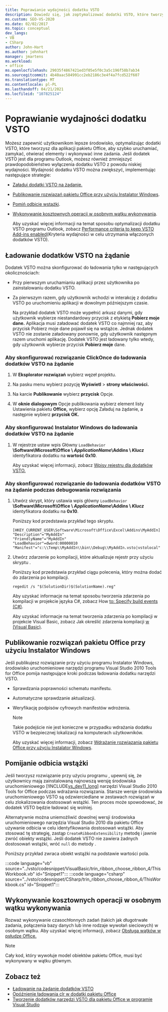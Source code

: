 ```yaml
---
title: Poprawianie wydajności dodatku VSTO
description: Dowiedz się, jak zoptymalizować dodatki VSTO, które tworzysz dla aplikacji pakietu Office, aby szybko uruchamiały się, zamykały, otwierały elementy i wykonywać inne zadania.
ms.custom: SEO-VS-2020
ms.date: 02/02/2017
ms.topic: conceptual
dev_langs:
- VB
- CSharp
author: John-Hart
ms.author: johnhart
manager: jmartens
ms.workload:
- office
ms.openlocfilehash: 29035f4867421ed3f05e5f0c3a5c196f58b7ab34
ms.sourcegitcommit: 4b40aac584991cc2eb2186c3e4f4a7fcd522f607
ms.translationtype: MT
ms.contentlocale: pl-PL
ms.lasthandoff: 04/21/2021
ms.locfileid: "107825124"
---
```

# <a name="improve-the-performance-of-a-vsto-add-in"></a>Poprawianie wydajności dodatku VSTO
  Możesz zapewnić użytkownikom lepsze środowisko, optymalizując dodatki VSTO, które tworzysz dla aplikacji pakietu Office, aby szybko uruchamiać, zamykać, otwierać elementy i wykonywać inne zadania. Jeśli dodatek VSTO jest dla programu Outlook, możesz również zmniejszyć prawdopodobieństwo wyłączenia dodatku VSTO z powodu niskiej wydajności. Wydajność dodatku VSTO można zwiększyć, implementując następujące strategie:

- [Załaduj dodatki VSTO na żądanie.](#Load)

- [Publikowanie rozwiązań pakietu Office przy użyciu Instalator Windows](#Publish).

- [Pomiń odbicie wstążki](#Bypass).

- [Wykonywanie kosztownych operacji w osobnym wątku wykonywania](#Perform).

  Aby uzyskać więcej informacji na temat sposobu optymalizacji dodatku VSTO programu Outlook, zobacz [Performance criteria to keep VSTO Add-ins enabled](/previous-versions/office/jj228679(v=office.15)#performance-criteria-for-keeping-add-ins-enabled)(Kryteria wydajności w celu utrzymania włączonych dodatków VSTO).

## <a name="load-vsto-add-ins-on-demand"></a><a name="Load"></a> Ładowanie dodatków VSTO na żądanie
 Dodatek VSTO można skonfigurować do ładowania tylko w następujących okolicznościach:

- Przy pierwszym uruchamianiu aplikacji przez użytkownika po zainstalowaniu dodatku VSTO.

- Za pierwszym razem, gdy użytkownik wchodzi w interakcję z dodatku VSTO po uruchomieniu aplikacji w dowolnym późniejszym czasie.

  Na przykład dodatek VSTO może wypełnić arkusz danymi, gdy użytkownik wybierze niestandardowy przycisk z etykietą **Pobierz moje dane.** Aplikacja musi załadować dodatek VSTO co najmniej raz, aby przycisk Pobierz moje dane pojawił się na wstążce.  Jednak dodatek VSTO nie zostanie załadowany ponownie, gdy użytkownik następnym razem uruchomi aplikację. Dodatek VSTO jest ładowany tylko wtedy, gdy użytkownik wybierze przycisk **Pobierz moje** dane.

### <a name="to-configure-a-clickonce-solution-to-load-vsto-add-ins-on-demand"></a>Aby skonfigurować rozwiązanie ClickOnce do ładowania dodatków VSTO na żądanie

1. W **Eksplorator rozwiązań** wybierz węzeł projektu.

2. Na pasku menu wybierz pozycję **Wyświetl**  >  **strony właściwości.**

3. Na karcie **Publikowanie** wybierz **przycisk** Opcje.

4. W **oknie dialogowym** Opcje publikowania wybierz element  listy Ustawienia pakietu **Office,** wybierz opcję Załaduj na żądanie, a następnie wybierz **przycisk OK.**

### <a name="to-configure-a-windows-installer-solution-to-load-vsto-add-ins-on-demand"></a>Aby skonfigurować Instalator Windows do ładowania dodatków VSTO na żądanie

1. W rejestrze ustaw wpis Główny `LoadBehavior` **\Software\Microsoft\Office \\ _ApplicationName_\Addins \\ _Klucz_** identyfikatora dodatku na **wartość 0x10**.

     Aby uzyskać więcej informacji, zobacz [Wpisy rejestru dla dodatków VSTO.](../vsto/registry-entries-for-vsto-add-ins.md)

### <a name="to-configure-a-solution-to-load-vsto-add-ins-on-demand-while-you-debug-the-solution"></a>Aby skonfigurować rozwiązanie do ładowania dodatków VSTO na żądanie podczas debugowania rozwiązania

1. Utwórz skrypt, który ustawia wpis główny `LoadBehavior` **\Software\Microsoft\Office \\ _ApplicationName_\Addins \\ _Klucz_** identyfikatora dodatku na **0x10**.

     Poniższy kod przedstawia przykład tego skryptu.

    ```cmd/sh
    [HKEY_CURRENT_USER\Software\Microsoft\Office\Excel\Addins\MyAddIn]
    "Description"="MyAddIn"
    "FriendlyName"="MyAddIn"
    "LoadBehavior"=dword:00000010
    "Manifest"="c:\\Temp\\MyAddIn\\bin\\Debug\\MyAddIn.vsto|vstolocal"

    ```

2. Utwórz zdarzenie po kompilacji, które aktualizuje rejestr przy użyciu skryptu .

     Poniższy kod przedstawia przykład ciągu polecenia, który można dodać do zdarzenia po kompilacji.

    ```cmd/sh
    regedit /s "$(SolutionDir)$(SolutionName).reg"

    ```

     Aby uzyskać informacje na temat sposobu tworzenia zdarzenia po kompilacji w projekcie języka C#, zobacz How [to: Specify build events &#40;C&#35;&#41;](../ide/how-to-specify-build-events-csharp.md).

     Aby uzyskać informacje na temat tworzenia zdarzenia po kompilacji w projekcie Visual Basic, zobacz Jak określić zdarzenia kompilacji [w &#40;Visual Basic&#41;](../ide/how-to-specify-build-events-visual-basic.md).

## <a name="publish-office-solutions-by-using-windows-installer"></a><a name="Publish"></a> Publikowanie rozwiązań pakietu Office przy użyciu Instalator Windows
 Jeśli publikujesz rozwiązanie przy użyciu programu Instalator Windows, środowisko uruchomieniowe narzędzi programu Visual Studio 2010 Tools for Office pomija następujące kroki podczas ładowania dodatku narzędzi VSTO.

- Sprawdzania poprawności schematu manifestu.

- Automatyczne sprawdzanie aktualizacji.

- Weryfikację podpisów cyfrowych manifestów wdrożenia.

  > [!NOTE]
  > Takie podejście nie jest konieczne w przypadku wdrażania dodatku VSTO w bezpiecznej lokalizacji na komputerach użytkowników.

  Aby uzyskać więcej informacji, zobacz [Wdrażanie rozwiązania pakietu Office przy użyciu Instalator Windows](../vsto/deploying-a-vsto-solution-by-using-windows-installer.md).

## <a name="bypass-ribbon-reflection"></a><a name="Bypass"></a> Pomijanie odbicia wstążki
 Jeśli tworzysz rozwiązanie przy użyciu programu , upewnij się, że użytkownicy mają zainstalowaną najnowszą wersję środowiska uruchomieniowego [!INCLUDE[vs_dev11_long](../sharepoint/includes/vs-dev11-long-md.md)] narzędzi Visual Studio 2010 Tools for Office podczas wdrażania rozwiązania. Starsze wersje środowiska uruchomieniowego VSTO są odzwierciedlane w zestawach rozwiązań w celu zlokalizowania dostosowań wstążki. Ten proces może spowodować, że dodatek VSTO będzie ładować się wolniej.

 Alternatywnie można uniemożliwić dowolnej wersji środowiska uruchomieniowego narzędzia Visual Studio 2010 dla pakietu Office używanie odbicia w celu identyfikowania dostosowań wstążki. Aby stosować tę strategię, zastąp `CreateRibbonExtensibility` metodę i jawnie zwróć obiekty wstążki. Jeśli dodatek VSTO nie zawiera żadnych dostosowań wstążki, wróć `null` do metody .

 Poniższy przykład zwraca obiekt wstążki na podstawie wartości pola.

 :::code language="vb" source="../vsto/codesnippet/VisualBasic/trin_ribbon_choose_ribbon_4/ThisWorkbook.vb" id="Snippet1":::
 :::code language="csharp" source="../vsto/codesnippet/CSharp/trin_ribbon_choose_ribbon_4/ThisWorkbook.cs" id="Snippet1":::

## <a name="perform-expensive-operations-in-a-separate-execution-thread"></a><a name="Perform"></a> Wykonywanie kosztownych operacji w osobnym wątku wykonywania
 Rozważ wykonywanie czasochłonnych zadań (takich jak długotrwałe zadania, połączenia bazy danych lub inne rodzaje wywołań sieciowych) w osobnym wątku. Aby uzyskać więcej informacji, zobacz [Obsługa wątków w psłudze Office.](../vsto/threading-support-in-office.md)

> [!NOTE]
> Cały kod, który wywołuje model obiektów pakietu Office, musi być wykonywany w wątku głównym.

## <a name="see-also"></a>Zobacz też

- [Ładowanie na żądanie dodatków VSTO](/archive/blogs/andreww/demand-loading-vsto-add-ins)
- [Opóźnienie ładowania clr w dodatki pakietu Office](/archive/blogs/andreww/delay-loading-the-clr-in-office-add-ins)
- [Tworzenie dodatków narzędzi VSTO dla pakietu Office w programie Visual Studio](create-vsto-add-ins-for-office-by-using-visual-studio.md)